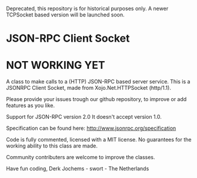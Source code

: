 Deprecated, this repository is for historical purposes only.
A newer TCPSocket based version will be launched soon.

JSON-RPC Client Socket
=================

NOT WORKING YET
================

A class to make calls to a (HTTP) JSON-RPC based server service. 
This is a JSONRPC Client Socket, made from Xojo.Net.HTTPSocket (http/1.1).

Please provide your issues trough our github repository, to improve or add features as you like. 

Support for JSON-RPC version 2.0
It doesn't accept version 1.0.

Specification can be found here:
http://www.jsonrpc.org/specification

Code is fully commented, licensed with a MIT license. 
No guarantees for the working ability to this class are made.

Community contributers are welcome to improve the classes.

Have fun coding,
Derk Jochems - swort  - The Netherlands
